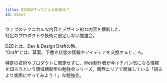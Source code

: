 ```yaml
---
title: D2DRAFTってどんな勉強会？
id: about
---
```


<p class="conspicuous">ウェブのテクニカルな内容とデザイン的な内容を横断した、<br>特定のプロダクトや技術に限定しない勉強会。</p>

D2Dとは、Dev & Design Draftの略。  
“Draft”とは、草案、下書き状態の情報やアイディアを交換するところ。

特定の技術やプロダクトに限定せずに、Web制作者が今イチバン気になる情報を知ろうという領域横断型の勉強会シリーズ。関西エリアで開催している「語るより実際にやってみよう！」な勉強会。